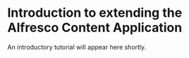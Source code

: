 ---
---

# Introduction to extending the Alfresco Content Application

An introductory tutorial will appear here shortly.